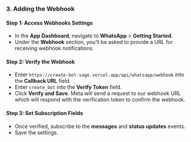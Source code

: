 ### 3. **Adding the Webhook**

#### Step 1: Access Webhooks Settings
- In the **App Dashboard**, navigate to **WhatsApp** > **Getting Started**.
- Under the **Webhook** section, you’ll be asked to provide a URL for receiving webhook notifications.

#### Step 2: Verify the Webhook
- Enter `https://create-bot-sage.vercel.app/api/whatsapp/webhook` into the **Callback URL** field.
- Enter `create_bot` into the **Verify Token** field.
- Click **Verify and Save**. Meta will send a request to our webhook URL which will respond with the verification token to confirm the webhook.

#### Step 3: Set Subscription Fields
- Once verified, subscribe to the **messages** and **status updates** events.
- Save the settings.